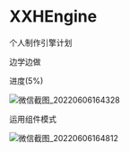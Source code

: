 # XXHEngine
个人制作引擎计划

边学边做

进度(5%)


![微信截图_20220606164328](https://user-images.githubusercontent.com/60800578/172127510-29a6f107-321b-48ac-80e9-1dd28b50e362.png)

运用组件模式

![微信截图_20220606164812](https://user-images.githubusercontent.com/60800578/172128282-e2ac2069-592a-48d4-879c-171311cc36ac.png)
